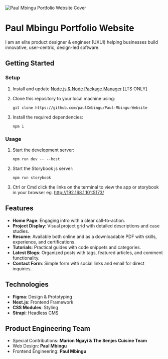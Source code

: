 ![Paul Mbingu Portfolio Website Cover](https://res.cloudinary.com/excit3/image/upload/v1725569509/Paul%20Mbingu/Filecover_1_ff4aou.png)

# Paul Mbingu Portfolio Website
I am an elite product designer & engineer (UXUI​​​​​​​) helping businesses build innovative, user-centric, design-led software.

## Getting Started

### Setup

1. Install and update [Node.js & Node Package Manager](https://nodejs.org/en) [LTS ONLY]

2. Clone this repository to your local machine using: 
   ```
   git clone https://github.com/paulXmbingu/Paul-Mbingu-Website
   ```
   
3. Install the required dependencies:
   ```
   npm i
   ```
   
### Usage
1. Start the development server:
   ```
   npm run dev -- --host
   ```
   
2. Start the Storybook js server:
   ```
   npm run storybook
   ```

3. Ctrl or Cmd click the links on the terminal to view the app or storybook in your browser eg. http://192.168.1.101:5173/ 

## Features
- **Home Page**: Engaging intro with a clear call-to-action.
- **Project Display**: Visual project grid with detailed descriptions and case studies.
- **Resume**: Available both online and as a downloadable PDF with skills, experience, and certifications.
- **Tutorials**: Practical guides with code snippets and categories.
- **Latest Blogs**: Organized posts with tags, featured articles, and comment functionality.
- **Contact Form**: Simple form with social links and email for direct inquiries.

## Technologies
- **Figma**: Design & Prototyping
- **Next.js**: Frontend Framework
- **CSS Modules**: Styling
- **Strapi**: Headless CMS

## Product Engineering Team
- Special Contributions: **Marion Ngayi & The Senjes Cuisine Team**
- Web Design: **Paul Mbingu**
- Frontend Engineering: **Paul Mbingu**

